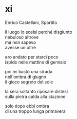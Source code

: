 # xi

Enrico Castellani, Spartito

il luogo lo scelsi perché disgiunto  
nebuloso altrove  
ma non sapevo  
avesse un oltre

ero andato per starci poco  
ispido nelle mattine di gennaio

poi mi bastò una strada  
nell'ombra di giugno  
il gioco segreto del sole

la sera soltanto riposare distesi  
sulla pietra calda alla stazione

solo dopo ebbi ombra  
di una troppo lunga primavera
